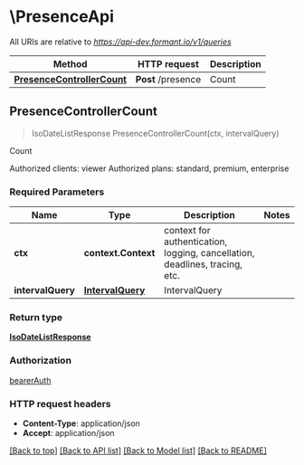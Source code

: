 # \PresenceApi

All URIs are relative to *https://api-dev.formant.io/v1/queries*

Method | HTTP request | Description
------------- | ------------- | -------------
[**PresenceControllerCount**](PresenceApi.md#PresenceControllerCount) | **Post** /presence | Count



## PresenceControllerCount

> IsoDateListResponse PresenceControllerCount(ctx, intervalQuery)

Count

Authorized clients: viewer Authorized plans: standard, premium, enterprise

### Required Parameters


Name | Type | Description  | Notes
------------- | ------------- | ------------- | -------------
**ctx** | **context.Context** | context for authentication, logging, cancellation, deadlines, tracing, etc.
**intervalQuery** | [**IntervalQuery**](IntervalQuery.md)| IntervalQuery | 

### Return type

[**IsoDateListResponse**](IsoDateListResponse.md)

### Authorization

[bearerAuth](../README.md#bearerAuth)

### HTTP request headers

- **Content-Type**: application/json
- **Accept**: application/json

[[Back to top]](#) [[Back to API list]](../README.md#documentation-for-api-endpoints)
[[Back to Model list]](../README.md#documentation-for-models)
[[Back to README]](../README.md)


